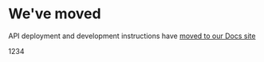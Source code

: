 # We've moved

API deployment and development instructions have
[moved to our Docs site](https://docs.flagsmith.com/deployment/locally-api)

1234
